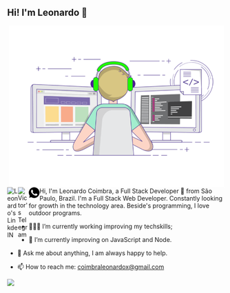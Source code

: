 ## Hi! I'm Leonardo 👋

<img align="right" alt="GIF" src="https://raw.githubusercontent.com/devSouvik/devSouvik/master/gif3.gif" width="500"/>

<a href="https://www.linkedin.com/in/coimbraleon/">
  <img align="left" alt="Leonardo's LinkdeIN" width="25px" src="https://cdn.jsdelivr.net/npm/simple-icons@v3/icons/linkedin.svg" />
</a>

<a href="https://t.me/leocazevedo">
  <img align="left" alt="Victor's Telegram" width="25px" src="https://cdn.jsdelivr.net/npm/simple-icons@v3/icons/telegram.svg" />
</a>

<div>
    <img align="left" width="25px" src="https://github.com/coimbraleon/coimbraleon/blob/main/assets/001-whatsapp.png" alt="fullstack developer animated image"/>
</div>

<br />


Hi, I'm Leonardo Coimbra, a Full Stack Developer 🚀 from São Paulo, Brazil. I'm a Full Stack Web Developer. Constantly looking for growth in the technology area. Beside's programming, I love outdoor programs. 


- 👨🏽‍💻  I’m currently working improving my techskills;


- 🌱 I’m currently improving on JavaScript and Node.


- 💬 Ask me about anything, I am always happy to help.


- 📫 How to reach me: coimbraleonardox@gmail.com

<div><img width="410px" src="https://github-readme-stats.vercel.app/api/top-langs/?username=coimbraleon&layout=compact&theme=dark" /></div>
